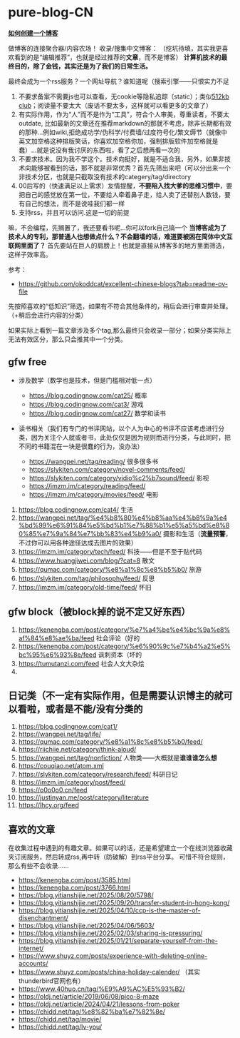 # pure-blog-CN

[**如何创建一个博客**](./new-blog.md)

做博客的连接聚合器/内容农场！
收录/搜集中文博客：
（挖坑待填，其实我更喜欢看到的是“编辑推荐”，也就是经过推荐的**文章**，而不是博客）
**计算机技术的最终目的，除了金钱，其实还是为了我们的日常生活。**

最终会成为一个rss服务？一个网址导航？谁知道呢（搜索引擎——只恨实力不足

1. 不要求备案不需要js也可以查看，无cookie等隐私追踪（static）；类似[512kb club](https://github.com/kevquirk/512kb.club)；阅读量不要太大（废话不要太多，这样就可以看更多的文章了）
2. 有实际作用，作为“人”而不是作为“工具”，符合个人审美，尊重读者，不要太outdate, 比如最新的文章还在推荐markdown的那就不考虑，除非长期都有效的那种…例如wiki,拒绝成功学/伪科学/付费墙/过度符号化/繁文缛节（就像中英文加空格这种排版笑话，你喜欢加空格你加，强制排版软件加空格就是蠢）...就是说没有我讨厌的东西啦，看了之后想再看一次的
3. 不要求技术。因为我不学这个。技术向挺好，就是不适合我，另外，如果非技术向能够被看到的话，那不就是非常优秀？首先先筛出来吧（可以分出来一个非技术分区，也就是只截取没有技术的categery/tag/directory
4. 00后写的（快速满足以上需求）友情提醒，**不要陷入找大爹的思维习惯中**，要把自己的感觉放在第一位，不要给人牵着鼻子走，给人卖了还替别人数钱，要有自己的想法，而不是说哇我们都一样
5. 支持rss，并且可以访问.这是一切的前提

嘛，不会编程，先搁置了，我还要看书呢…你可以fork自己搞一个
**当博客成为了技术人的专利，那普通人也想做点什么？不会翻墙的话，难道要被困在简体中文互联网里面了？**
首先要站在巨人的肩膀上！也就是直接从博客多的地方里面筛选，这样子效率高。

参考：
- https://github.com/okoddcat/excellent-chinese-blogs?tab=readme-ov-file

先按照喜欢的“低知识”筛选，如果有不符合其他条件的，稍后会进行审查并处理。（+稍后会进行内容的分类）

如果实际上看到一篇文章涉及多个tag,那么最终只会收录一部分；如果分类实际上无法有效区分，那么只会推其中一个分类。

## gfw free
- 涉及数学（数学也是技术，但是门槛相对低一点）
  - https://blog.codingnow.com/cat25/ 概率
  - https://blog.codingnow.com/cat3/ 游戏
  - https://blog.codingnow.com/cat27/ 数学和读书
 
- 读书相关（我们有专门的书评网站，以个人为中心的书评不应该考虑进行分类，因为关注个人就或者书，此处仅仅是因为规则而进行分类，与此同时，把不同的书籍混在一块是很蠢的行为，没办法）
  - https://wangpei.net/tag/reading/ 很多很多书
  - https://slykiten.com/category/novel-comments/feed/
  - https://slykiten.com/category/vidio%c2%b7sound/feed/ 影视
  - https://imzm.im/category/reading/feed/ 
  - https://imzm.im/category/movies/feed/ 电影

1. https://blog.codingnow.com/cat4/ 生活
2. https://wangpei.net/tag/%e4%b8%80%e4%b8%aa%e4%b8%9a%e4%bd%99%e6%91%84%e5%bd%b1%e7%88%b1%e5%a5%bd%e8%80%85%e7%9a%84%e7%bb%83%e4%b9%a0/ 摄影和生活（**流量预警**，不过你可以用各种途径达成去图片的效果）
3. https://imzm.im/category/tech/feed/ 科技——但是不至于贴代码
4. https://www.huangjiwei.com/blog/?cat=8 散文
5. https://qumac.com/category/%e8%a1%8c%e8%b5%b0/ 旅游
6. https://slykiten.com/tag/philosophy/feed/ 反思
7. https://imzm.im/category/old-time/feed/ 怀旧

## gfw block（被block掉的说不定又好东西）
1. https://kenengba.com/post/category/%e7%a4%be%e4%bc%9a%e8%af%84%e8%ae%ba/feed 社会评论（好的
2. https://kenengba.com/post/category/%e6%90%9c%e7%b4%a2%e5%bc%95%e6%93%8e/feed 讽刺资本（坏的
3. https://tumutanzi.com/feed 社会人文大杂烩
4. 

## 日记类（不一定有实际作用，但是需要认识博主的就可以看啦，或者是不能/没有分类的
1. https://blog.codingnow.com/cat1/
2. https://wangpei.net/tag/life/
3. https://qumac.com/category/%e8%a1%8c%e8%b5%b0/feed/
4. https://riichiie.net/category/think-aloud/
5. https://wangpei.net/tag/nonfiction/ 人物类——大概就是**谁谁谁怎么想**
6. https://couqiao.net/atom.xml
7. https://slykiten.com/category/research/feed/ 科研日记
8. https://imzm.im/category/post/feed/
9. https://o0o0o0.cn/feed
10. https://justinyan.me/post/category/literature
11. https://lhcy.org/feed

## 喜欢的文章
在收集过程中遇到的有趣文章。如果可以的话，还是希望建立一个在线浏览器收藏夹订阅服务，然后转成rss,再中转（防破解）到rss平台分享。
可惜不符合规则，那么有些不会收录……

- https://kenengba.com/post/3585.html
- https://kenengba.com/post/3766.html
- https://blog.yitianshijie.net/2025/08/20/5798/
- https://blog.yitianshijie.net/2025/09/20/transfer-student-in-hong-kong/
- https://blog.yitianshijie.net/2025/04/10/ccp-is-the-master-of-disenchantment/
- https://blog.yitianshijie.net/2025/04/06/5603/
- https://blog.yitianshijie.net/2025/02/03/sharing-is-pressuring/
- https://blog.yitianshijie.net/2025/01/21/separate-yourself-from-the-internet/
- https://www.shuyz.com/posts/experience-with-deleting-online-accounts/
- https://www.shuyz.com/posts/china-holiday-calender/ （其实thunderbird官网也有）
- https://www.40huo.cn/tag/%E9%A9%AC%E5%93%B2/
- https://oldj.net/article/2019/06/08/pico-8-maze
- https://oldj.net/article/2024/04/21/lessons-from-poker
- https://chidd.net/tag/%e8%82%ba%e7%82%8e/
- https://chidd.net/tag/movie/
- https://chidd.net/tag/lv-you/
